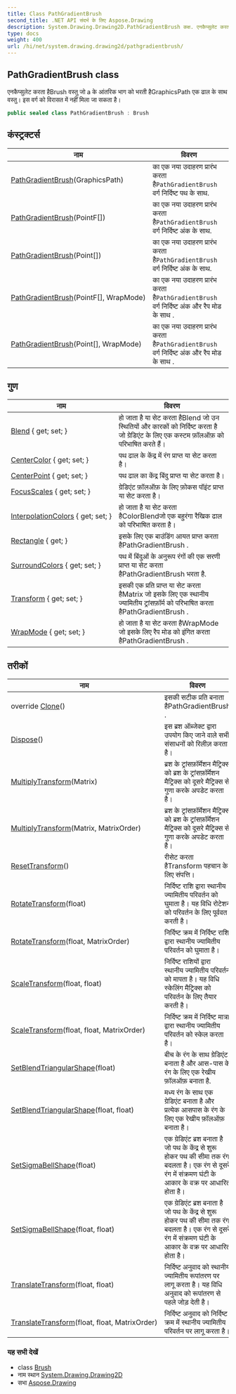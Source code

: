 ```yaml
---
title: Class PathGradientBrush
second_title: .NET API संदर्भ के लिए Aspose.Drawing
description: System.Drawing.Drawing2D.PathGradientBrush कक्ष. एनकैप्सुलेट करत हैBrush वस्तु ज a के आंतरक भग क भरत हैGraphicsPath एक ढल के सथ वस्तु इस वर्ग क वरसत में नहं मल ज सकत है
type: docs
weight: 400
url: /hi/net/system.drawing.drawing2d/pathgradientbrush/
---
```

## PathGradientBrush class

एनकैप्सुलेट करता हैBrush वस्तु जो a के आंतरिक भाग को भरती हैGraphicsPath एक ढाल के साथ वस्तु। इस वर्ग को विरासत में नहीं मिला जा सकता है।

```csharp
public sealed class PathGradientBrush : Brush
```

## कंस्ट्रक्टर्स

| नाम | विवरण |
| --- | --- |
| [PathGradientBrush](pathgradientbrush/#constructor)(GraphicsPath) | का एक नया उदाहरण प्रारंभ करता है`PathGradientBrush` वर्ग निर्दिष्ट पथ के साथ. |
| [PathGradientBrush](pathgradientbrush/#constructor_1)(PointF[]) | का एक नया उदाहरण प्रारंभ करता है`PathGradientBrush` वर्ग निर्दिष्ट अंक के साथ. |
| [PathGradientBrush](pathgradientbrush/#constructor_3)(Point[]) | का एक नया उदाहरण प्रारंभ करता है`PathGradientBrush` वर्ग निर्दिष्ट अंक के साथ. |
| [PathGradientBrush](pathgradientbrush/#constructor_2)(PointF[], WrapMode) | का एक नया उदाहरण प्रारंभ करता है`PathGradientBrush` वर्ग निर्दिष्ट अंक और रैप मोड के साथ . |
| [PathGradientBrush](pathgradientbrush/#constructor_4)(Point[], WrapMode) | का एक नया उदाहरण प्रारंभ करता है`PathGradientBrush` वर्ग निर्दिष्ट अंक और रैप मोड के साथ . |

## गुण

| नाम | विवरण |
| --- | --- |
| [Blend](../../system.drawing.drawing2d/pathgradientbrush/blend/) { get; set; } | हो जाता है या सेट करता हैBlend जो उन स्थितियों और कारकों को निर्दिष्ट करता है जो ग्रेडिएंट के लिए एक कस्टम फ़ॉलऑफ़ को परिभाषित करते हैं। |
| [CenterColor](../../system.drawing.drawing2d/pathgradientbrush/centercolor/) { get; set; } | पथ ढाल के केंद्र में रंग प्राप्त या सेट करता है। |
| [CenterPoint](../../system.drawing.drawing2d/pathgradientbrush/centerpoint/) { get; set; } | पथ ढाल का केंद्र बिंदु प्राप्त या सेट करता है। |
| [FocusScales](../../system.drawing.drawing2d/pathgradientbrush/focusscales/) { get; set; } | ग्रेडिएंट फ़ॉलऑफ़ के लिए फ़ोकस पॉइंट प्राप्त या सेट करता है। |
| [InterpolationColors](../../system.drawing.drawing2d/pathgradientbrush/interpolationcolors/) { get; set; } | हो जाता है या सेट करता हैColorBlendजो एक बहुरंगा रैखिक ढाल को परिभाषित करता है। |
| [Rectangle](../../system.drawing.drawing2d/pathgradientbrush/rectangle/) { get; } | इसके लिए एक बाउंडिंग आयत प्राप्त करता हैPathGradientBrush . |
| [SurroundColors](../../system.drawing.drawing2d/pathgradientbrush/surroundcolors/) { get; set; } | पथ में बिंदुओं के अनुरूप रंगों की एक सरणी प्राप्त या सेट करता हैPathGradientBrush भरता है. |
| [Transform](../../system.drawing.drawing2d/pathgradientbrush/transform/) { get; set; } | इसकी एक प्रति प्राप्त या सेट करता हैMatrix जो इसके लिए एक स्थानीय ज्यामितीय ट्रांसफ़ॉर्म को परिभाषित करता हैPathGradientBrush . |
| [WrapMode](../../system.drawing.drawing2d/pathgradientbrush/wrapmode/) { get; set; } | हो जाता है या सेट करता हैWrapMode जो इसके लिए रैप मोड को इंगित करता हैPathGradientBrush . |

## तरीकों

| नाम | विवरण |
| --- | --- |
| override [Clone](../../system.drawing.drawing2d/pathgradientbrush/clone/)() | इसकी सटीक प्रति बनाता हैPathGradientBrush . |
| [Dispose](../../system.drawing/brush/dispose/)() | इस ब्रश ऑब्जेक्ट द्वारा उपयोग किए जाने वाले सभी संसाधनों को रिलीज़ करता है। |
| [MultiplyTransform](../../system.drawing.drawing2d/pathgradientbrush/multiplytransform/#multiplytransform)(Matrix) | ब्रश के ट्रांसफ़ॉर्मेशन मैट्रिक्स को ब्रश के ट्रांसफ़ॉर्मेशन मैट्रिक्स को दूसरे मैट्रिक्स से गुणा करके अपडेट करता है। |
| [MultiplyTransform](../../system.drawing.drawing2d/pathgradientbrush/multiplytransform/#multiplytransform_1)(Matrix, MatrixOrder) | ब्रश के ट्रांसफ़ॉर्मेशन मैट्रिक्स को ब्रश के ट्रांसफ़ॉर्मेशन मैट्रिक्स को दूसरे मैट्रिक्स से गुणा करके अपडेट करता है। |
| [ResetTransform](../../system.drawing.drawing2d/pathgradientbrush/resettransform/)() | रीसेट करता हैTransform पहचान के लिए संपत्ति। |
| [RotateTransform](../../system.drawing.drawing2d/pathgradientbrush/rotatetransform/#rotatetransform)(float) | निर्दिष्ट राशि द्वारा स्थानीय ज्यामितीय परिवर्तन को घुमाता है। यह विधि रोटेशन को परिवर्तन के लिए पूर्ववत करती है। |
| [RotateTransform](../../system.drawing.drawing2d/pathgradientbrush/rotatetransform/#rotatetransform_1)(float, MatrixOrder) | निर्दिष्ट क्रम में निर्दिष्ट राशि द्वारा स्थानीय ज्यामितीय परिवर्तन को घुमाता है। |
| [ScaleTransform](../../system.drawing.drawing2d/pathgradientbrush/scaletransform/#scaletransform)(float, float) | निर्दिष्ट राशियों द्वारा स्थानीय ज्यामितीय परिवर्तन को मापता है। यह विधि स्केलिंग मैट्रिक्स को परिवर्तन के लिए तैयार करती है। |
| [ScaleTransform](../../system.drawing.drawing2d/pathgradientbrush/scaletransform/#scaletransform_1)(float, float, MatrixOrder) | निर्दिष्ट क्रम में निर्दिष्ट मात्रा द्वारा स्थानीय ज्यामितीय परिवर्तन को स्केल करता है। |
| [SetBlendTriangularShape](../../system.drawing.drawing2d/pathgradientbrush/setblendtriangularshape/#setblendtriangularshape)(float) | बीच के रंग के साथ ग्रेडिएंट बनाता है और आस-पास के रंग के लिए एक रेखीय फ़ॉलऑफ़ बनाता है. |
| [SetBlendTriangularShape](../../system.drawing.drawing2d/pathgradientbrush/setblendtriangularshape/#setblendtriangularshape_1)(float, float) | मध्य रंग के साथ एक ग्रेडिएंट बनाता है और प्रत्येक आसपास के रंग के लिए एक रेखीय फ़ॉलऑफ़ बनाता है। |
| [SetSigmaBellShape](../../system.drawing.drawing2d/pathgradientbrush/setsigmabellshape/#setsigmabellshape)(float) | एक ग्रेडिएंट ब्रश बनाता है जो पथ के केंद्र से शुरू होकर पथ की सीमा तक रंग बदलता है। एक रंग से दूसरे रंग में संक्रमण घंटी के आकार के वक्र पर आधारित होता है। |
| [SetSigmaBellShape](../../system.drawing.drawing2d/pathgradientbrush/setsigmabellshape/#setsigmabellshape_1)(float, float) | एक ग्रेडिएंट ब्रश बनाता है जो पथ के केंद्र से शुरू होकर पथ की सीमा तक रंग बदलता है। एक रंग से दूसरे रंग में संक्रमण घंटी के आकार के वक्र पर आधारित होता है। |
| [TranslateTransform](../../system.drawing.drawing2d/pathgradientbrush/translatetransform/#translatetransform)(float, float) | निर्दिष्ट अनुवाद को स्थानीय ज्यामितीय रूपांतरण पर लागू करता है। यह विधि अनुवाद को रूपांतरण से पहले जोड़ देती है। |
| [TranslateTransform](../../system.drawing.drawing2d/pathgradientbrush/translatetransform/#translatetransform_1)(float, float, MatrixOrder) | निर्दिष्ट अनुवाद को निर्दिष्ट क्रम में स्थानीय ज्यामितीय परिवर्तन पर लागू करता है। |

### यह सभी देखें

* class [Brush](../../system.drawing/brush/)
* नाम स्थान [System.Drawing.Drawing2D](../../system.drawing.drawing2d/)
* सभा [Aspose.Drawing](../../)


